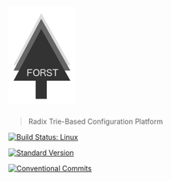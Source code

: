 # ![forst](media/logo-01.png)

> Radix Trie-Based Configuration Platform

[![Build Status: Linux](https://travis-ci.org/web-mech/forst.svg?branch=master)](https://travis-ci.org/web-mech/forst)

[![Standard Version](https://img.shields.io/badge/release-standard%20version-brightgreen.svg)](https://github.com/conventional-changelog/standard-version)

[![Conventional Commits](https://img.shields.io/badge/Conventional%20Commits-1.0.0-yellow.svg)](https://conventionalcommits.org)



